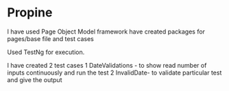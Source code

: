 # Propine
I have used Page Object Model framework
have created packages for pages/base file and test cases

Used TestNg for execution.

I have created 2 test cases 
1 DateValidations - to show read number of inputs continuously and run the test 
2 InvalidDate- to validate particular test and give the output




